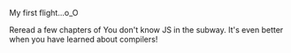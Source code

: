 My first flight...o_O

Reread a few chapters of You don't know JS in the subway. It's even better when you have learned about compilers!